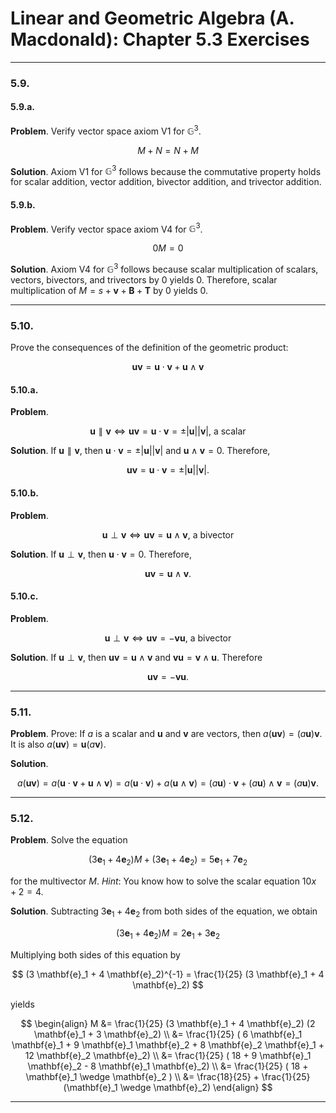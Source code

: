 Linear and Geometric Algebra (A. Macdonald): Chapter 5.3 Exercises
==================================================================
--------------------------------------------------------------------------------------------
### 5.9.

#### 5.9.a.

__Problem__. Verify vector space axiom V1 for $\mathbb{G}^3$.

$$
  M + N = N + M
$$

__Solution__. Axiom V1 for $\mathbb{G}^3$ follows because the commutative
property holds for scalar addition, vector addition, bivector addition, and
trivector addition.

#### 5.9.b.

__Problem__. Verify vector space axiom V4 for $\mathbb{G}^3$.

$$
  0 M = 0
$$

__Solution__. Axiom V4 for $\mathbb{G}^3$ follows because scalar multiplication
of scalars, vectors, bivectors, and trivectors by 0 yields 0. Therefore, scalar
multiplication of $M = s + \mathbf{v} + \mathbf{B} + \mathbf{T}$ by 0 yields
0.

--------------------------------------------------------------------------------------------
### 5.10.

Prove the consequences of the definition of the geometric product:

$$
\mathbf{u} \mathbf{v}
= \mathbf{u} \cdot \mathbf{v} + \mathbf{u} \wedge \mathbf{v}
$$

#### 5.10.a.

__Problem__.

$$
\mathbf{u} \parallel \mathbf{v} \Leftrightarrow
\mathbf{u} \mathbf{v} = \mathbf{u} \cdot \mathbf{v}
= \pm|\mathbf{u}| |\mathbf{v}| \textrm{, a scalar}
$$

__Solution__. If $\mathbf{u} \parallel \mathbf{v}$, then
$\mathbf{u} \cdot \mathbf{v} = \pm |\mathbf{u}| |\mathbf{v}|$ and
$\mathbf{u} \wedge \mathbf{v} = 0$. Therefore,

$$
  \mathbf{u} \mathbf{v}
  = \mathbf{u} \cdot \mathbf{v}
  = \pm |\mathbf{u}| |\mathbf{v}|.
$$

#### 5.10.b.

__Problem__.

$$
\mathbf{u} \perp \mathbf{v} \Leftrightarrow
\mathbf{u} \mathbf{v} = \mathbf{u} \wedge \mathbf{v}
\textrm{, a bivector}
$$

__Solution__. If $\mathbf{u} \perp \mathbf{v}$, then
$\mathbf{u} \cdot \mathbf{v} = 0$. Therefore,

$$
  \mathbf{u} \mathbf{v} = \mathbf{u} \wedge \mathbf{v}.
$$

#### 5.10.c.

__Problem__.

$$
\mathbf{u} \perp \mathbf{v} \Leftrightarrow
\mathbf{u} \mathbf{v} = -\mathbf{v} \mathbf{u}
\textrm{, a bivector}
$$

__Solution__. If $\mathbf{u} \perp \mathbf{v}$, then
$\mathbf{u} \mathbf{v} = \mathbf{u} \wedge \mathbf{v}$ and
$\mathbf{v} \mathbf{u} = \mathbf{v} \wedge \mathbf{u}$. Therefore

$$
  \mathbf{u} \mathbf{v} = - \mathbf{v} \mathbf{u}.
$$

--------------------------------------------------------------------------------------------
### 5.11.

__Problem__. Prove: If $a$ is a scalar and $\mathbf{u}$ and $\mathbf{v}$ are
vectors, then $a(\mathbf{u} \mathbf{v}) = (a\mathbf{u}) \mathbf{v}$. It is also
$a(\mathbf{u} \mathbf{v}) = \mathbf{u} (a\mathbf{v})$.

__Solution__.

$$
  a(\mathbf{u} \mathbf{v})
  = a(\mathbf{u} \cdot \mathbf{v} + \mathbf{u} \wedge \mathbf{v})
  = a (\mathbf{u} \cdot \mathbf{v}) + a (\mathbf{u} \wedge \mathbf{v})
  = (a \mathbf{u}) \cdot \mathbf{v} + (a \mathbf{u}) \wedge \mathbf{v}
  = (a \mathbf{u}) \mathbf{v}.
$$

--------------------------------------------------------------------------------------------
### 5.12.

__Problem__. Solve the equation

$$
(3 \mathbf{e}_1 + 4 \mathbf{e}_2) M + (3 \mathbf{e}_1 + 4 \mathbf{e}_2) =
5 \mathbf{e}_1 + 7 \mathbf{e}_2
$$

for the multivector $M$. _Hint_: You know how to solve the scalar equation
$10 x + 2 = 4$.

__Solution__. Subtracting $3 \mathbf{e}_1 + 4 \mathbf{e}_2$ from both sides
of the equation, we obtain

$$
(3 \mathbf{e}_1 + 4 \mathbf{e}_2) M = 2 \mathbf{e}_1 + 3 \mathbf{e}_2
$$

Multiplying both sides of this equation by

$$
  (3 \mathbf{e}_1 + 4 \mathbf{e}_2)^{-1} =
  \frac{1}{25} (3 \mathbf{e}_1 + 4 \mathbf{e}_2)
$$

yields

$$
\begin{align}
M
&= \frac{1}{25} (3 \mathbf{e}_1 + 4 \mathbf{e}_2)
                (2 \mathbf{e}_1 + 3 \mathbf{e}_2) \\
&= \frac{1}{25} (  6 \mathbf{e}_1 \mathbf{e}_1
                +  9 \mathbf{e}_1 \mathbf{e}_2
                +  8 \mathbf{e}_2 \mathbf{e}_1
                + 12 \mathbf{e}_2 \mathbf{e}_2) \\
&= \frac{1}{25} (  18
                +  9 \mathbf{e}_1 \mathbf{e}_2
                -  8 \mathbf{e}_1 \mathbf{e}_2) \\
&= \frac{1}{25} (  18 + \mathbf{e}_1 \wedge \mathbf{e}_2 ) \\
&= \frac{18}{25} + \frac{1}{25} (\mathbf{e}_1 \wedge \mathbf{e}_2)
\end{align}
$$

--------------------------------------------------------------------------------------------
